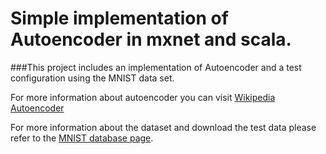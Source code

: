 # Simple implementation of Autoencoder in mxnet and scala.

###This project includes an implementation of Autoencoder and a test configuration using the MNIST data set.

For more information about autoencoder you can visit [Wikipedia Autoencoder](https://en.wikipedia.org/wiki/Autoencoder)

For more information about the dataset and download the test data please refer to the [MNIST database page](http://yann.lecun.com/exdb/mnist/).

